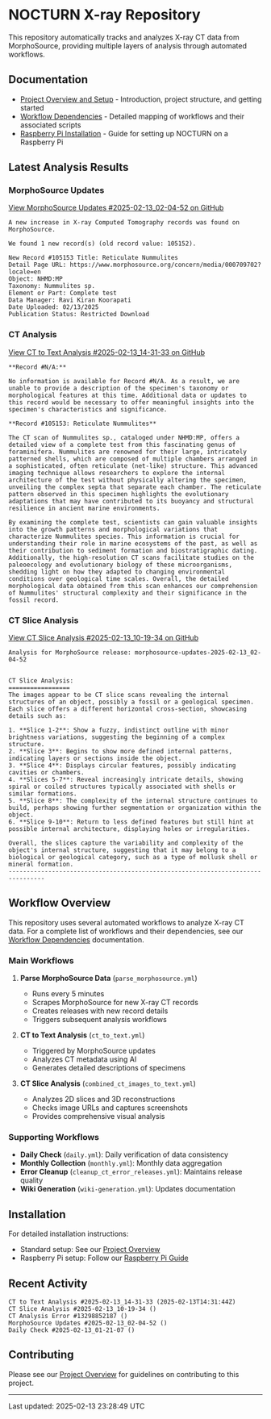 # NOCTURN X-ray Repository

This repository automatically tracks and analyzes X-ray CT data from MorphoSource, providing multiple layers of analysis through automated workflows.

## Documentation

- [Project Overview and Setup](docs/index.md) - Introduction, project structure, and getting started
- [Workflow Dependencies](docs/dependencies.md) - Detailed mapping of workflows and their associated scripts
- [Raspberry Pi Installation](docs/Raspi.md) - Guide for setting up NOCTURN on a Raspberry Pi

## Latest Analysis Results

### MorphoSource Updates
[View MorphoSource Updates #2025-02-13_02-04-52 on GitHub](https://github.com/johntrue15/NOCTURN-X-ray-repo/releases/tag/morphosource-updates-2025-02-13_02-04-52)

```
A new increase in X-ray Computed Tomography records was found on MorphoSource.

We found 1 new record(s) (old record value: 105152).

New Record #105153 Title: Reticulate Nummulites
Detail Page URL: https://www.morphosource.org/concern/media/000709702?locale=en
Object: NHMD:MP
Taxonomy: Nummulites sp.
Element or Part: Complete test
Data Manager: Ravi Kiran Koorapati
Date Uploaded: 02/13/2025
Publication Status: Restricted Download
```

### CT Analysis
[View CT to Text Analysis #2025-02-13_14-31-33 on GitHub](https://github.com/johntrue15/NOCTURN-X-ray-repo/releases/tag/ct_to_text_analysis-2025-02-13_14-31-33)

```
**Record #N/A:**

No information is available for Record #N/A. As a result, we are unable to provide a description of the specimen's taxonomy or morphological features at this time. Additional data or updates to this record would be necessary to offer meaningful insights into the specimen's characteristics and significance.

**Record #105153: Reticulate Nummulites**

The CT scan of Nummulites sp., cataloged under NHMD:MP, offers a detailed view of a complete test from this fascinating genus of foraminifera. Nummulites are renowned for their large, intricately patterned shells, which are composed of multiple chambers arranged in a sophisticated, often reticulate (net-like) structure. This advanced imaging technique allows researchers to explore the internal architecture of the test without physically altering the specimen, unveiling the complex septa that separate each chamber. The reticulate pattern observed in this specimen highlights the evolutionary adaptations that may have contributed to its buoyancy and structural resilience in ancient marine environments.

By examining the complete test, scientists can gain valuable insights into the growth patterns and morphological variations that characterize Nummulites species. This information is crucial for understanding their role in marine ecosystems of the past, as well as their contribution to sediment formation and biostratigraphic dating. Additionally, the high-resolution CT scans facilitate studies on the paleoecology and evolutionary biology of these microorganisms, shedding light on how they adapted to changing environmental conditions over geological time scales. Overall, the detailed morphological data obtained from this scan enhances our comprehension of Nummulites' structural complexity and their significance in the fossil record.
```

### CT Slice Analysis
[View CT Slice Analysis #2025-02-13_10-19-34 on GitHub](https://github.com/johntrue15/NOCTURN-X-ray-repo/releases/tag/ct_slice_analysis-2025-02-13_10-19-34)

```
Analysis for MorphoSource release: morphosource-updates-2025-02-13_02-04-52


CT Slice Analysis:
=================
The images appear to be CT slice scans revealing the internal structures of an object, possibly a fossil or a geological specimen. Each slice offers a different horizontal cross-section, showcasing details such as:

1. **Slice 1-2**: Show a fuzzy, indistinct outline with minor brightness variations, suggesting the beginning of a complex structure.
2. **Slice 3**: Begins to show more defined internal patterns, indicating layers or sections inside the object.
3. **Slice 4**: Displays circular features, possibly indicating cavities or chambers.
4. **Slices 5-7**: Reveal increasingly intricate details, showing spiral or coiled structures typically associated with shells or similar formations.
5. **Slice 8**: The complexity of the internal structure continues to build, perhaps showing further segmentation or organization within the object.
6. **Slice 9-10**: Return to less defined features but still hint at possible internal architecture, displaying holes or irregularities.

Overall, the slices capture the variability and complexity of the object's internal structure, suggesting that it may belong to a biological or geological category, such as a type of mollusk shell or mineral formation.
--------------------------------------------------------------------------------
```

## Workflow Overview

This repository uses several automated workflows to analyze X-ray CT data. For a complete list of workflows and their dependencies, see our [Workflow Dependencies](docs/dependencies.md) documentation.

### Main Workflows

1. **Parse MorphoSource Data** (`parse_morphosource.yml`)
   - Runs every 5 minutes
   - Scrapes MorphoSource for new X-ray CT records
   - Creates releases with new record details
   - Triggers subsequent analysis workflows

2. **CT to Text Analysis** (`ct_to_text.yml`)
   - Triggered by MorphoSource updates
   - Analyzes CT metadata using AI
   - Generates detailed descriptions of specimens

3. **CT Slice Analysis** (`combined_ct_images_to_text.yml`)
   - Analyzes 2D slices and 3D reconstructions
   - Checks image URLs and captures screenshots
   - Provides comprehensive visual analysis

### Supporting Workflows

- **Daily Check** (`daily.yml`): Daily verification of data consistency
- **Monthly Collection** (`monthly.yml`): Monthly data aggregation
- **Error Cleanup** (`cleanup_ct_error_releases.yml`): Maintains release quality
- **Wiki Generation** (`wiki-generation.yml`): Updates documentation

## Installation

For detailed installation instructions:
- Standard setup: See our [Project Overview](docs/index.md#installation)
- Raspberry Pi setup: Follow our [Raspberry Pi Guide](docs/Raspi.md#installation)

## Recent Activity

```
CT to Text Analysis #2025-02-13_14-31-33 (2025-02-13T14:31:44Z)
CT Slice Analysis #2025-02-13_10-19-34 ()
CT Analysis Error #13298852187 ()
MorphoSource Updates #2025-02-13_02-04-52 ()
Daily Check #2025-02-13_01-21-07 ()
```

## Contributing

Please see our [Project Overview](docs/index.md#contributing) for guidelines on contributing to this project.

---
Last updated: 2025-02-13 23:28:49 UTC
